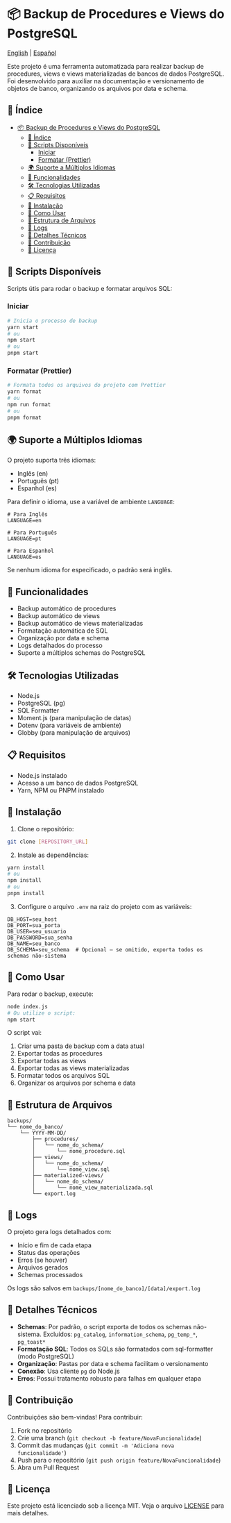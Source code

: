 # 📦 Backup de Procedures e Views do PostgreSQL

[English](README.en.md) | [Español](README.es.md)

Este projeto é uma ferramenta automatizada para realizar backup de procedures, views e views
materializadas de bancos de dados PostgreSQL. Foi desenvolvido para auxiliar na documentação e
versionamento de objetos de banco, organizando os arquivos por data e schema.

## 📑 Índice

- [📦 Backup de Procedures e Views do PostgreSQL](#-backup-de-procedures-e-views-do-postgresql)
  - [📑 Índice](#-índice)
  - [🚀 Scripts Disponíveis](#-scripts-disponíveis)
    - [Iniciar](#iniciar)
    - [Formatar (Prettier)](#formatar-prettier)
  - [🌍 Suporte a Múltiplos Idiomas](#-suporte-a-múltiplos-idiomas)
  - [🚀 Funcionalidades](#-funcionalidades)
  - [🛠️ Tecnologias Utilizadas](#️-tecnologias-utilizadas)
  - [📋 Requisitos](#-requisitos)
  - [🔧 Instalação](#-instalação)
  - [🚀 Como Usar](#-como-usar)
  - [📁 Estrutura de Arquivos](#-estrutura-de-arquivos)
  - [📝 Logs](#-logs)
  - [🧐 Detalhes Técnicos](#-detalhes-técnicos)
  - [🤝 Contribuição](#-contribuição)
  - [📄 Licença](#-licença)

## 🚀 Scripts Disponíveis

Scripts útis para rodar o backup e formatar arquivos SQL:

### Iniciar

```bash
# Inicia o processo de backup
yarn start
# ou
npm start
# ou
pnpm start
```

### Formatar (Prettier)

```bash
# Formata todos os arquivos do projeto com Prettier
yarn format
# ou
npm run format
# ou
pnpm format
```

## 🌍 Suporte a Múltiplos Idiomas

O projeto suporta três idiomas:

- Inglês (en)
- Português (pt)
- Espanhol (es)

Para definir o idioma, use a variável de ambiente `LANGUAGE`:

```env
# Para Inglês
LANGUAGE=en

# Para Português
LANGUAGE=pt

# Para Espanhol
LANGUAGE=es
```

Se nenhum idioma for especificado, o padrão será inglês.

## 🚀 Funcionalidades

- Backup automático de procedures
- Backup automático de views
- Backup automático de views materializadas
- Formatação automática de SQL
- Organização por data e schema
- Logs detalhados do processo
- Suporte a múltiplos schemas do PostgreSQL

## 🛠️ Tecnologias Utilizadas

- Node.js
- PostgreSQL (pg)
- SQL Formatter
- Moment.js (para manipulação de datas)
- Dotenv (para variáveis de ambiente)
- Globby (para manipulação de arquivos)

## 📋 Requisitos

- Node.js instalado
- Acesso a um banco de dados PostgreSQL
- Yarn, NPM ou PNPM instalado

## 🔧 Instalação

1. Clone o repositório:

```bash
git clone [REPOSITORY_URL]
```

2. Instale as dependências:

```bash
yarn install
# ou
npm install
# ou
pnpm install
```

3. Configure o arquivo `.env` na raiz do projeto com as variáveis:

```env
DB_HOST=seu_host
DB_PORT=sua_porta
DB_USER=seu_usuario
DB_PASSWORD=sua_senha
DB_NAME=seu_banco
DB_SCHEMA=seu_schema  # Opcional – se omitido, exporta todos os schemas não-sistema
```

## 🚀 Como Usar

Para rodar o backup, execute:

```bash
node index.js
# Ou utilize o script:
npm start
```

O script vai:

1. Criar uma pasta de backup com a data atual
2. Exportar todas as procedures
3. Exportar todas as views
4. Exportar todas as views materializadas
5. Formatar todos os arquivos SQL
6. Organizar os arquivos por schema e data

## 📁 Estrutura de Arquivos

```
backups/
└── nome_do_banco/
    └── YYYY-MM-DD/
        ├── procedures/
        │   └── nome_do_schema/
        │       └── nome_procedure.sql
        ├── views/
        │   └── nome_do_schema/
        │       └── nome_view.sql
        ├── materialized-views/
        │   └── nome_do_schema/
        │       └── nome_view_materializada.sql
        └── export.log
```

## 📝 Logs

O projeto gera logs detalhados com:

- Início e fim de cada etapa
- Status das operações
- Erros (se houver)
- Arquivos gerados
- Schemas processados

Os logs são salvos em `backups/[nome_do_banco]/[data]/export.log`

## 🧐 Detalhes Técnicos

- **Schemas**: Por padrão, o script exporta de todos os schemas não-sistema. Excluídos:
  `pg_catalog`, `information_schema`, `pg_temp_*`, `pg_toast*`
- **Formatação SQL**: Todos os SQLs são formatados com sql-formatter (modo PostgreSQL)
- **Organização**: Pastas por data e schema facilitam o versionamento
- **Conexão**: Usa cliente `pg` do Node.js
- **Erros**: Possui tratamento robusto para falhas em qualquer etapa

## 🤝 Contribuição

Contribuições são bem-vindas! Para contribuir:

1. Fork no repositório
2. Crie uma branch (`git checkout -b feature/NovaFuncionalidade`)
3. Commit das mudanças (`git commit -m 'Adiciona nova funcionalidade'`)
4. Push para o repositório (`git push origin feature/NovaFuncionalidade`)
5. Abra um Pull Request

## 📄 Licença

Este projeto está licenciado sob a licença MIT. Veja o arquivo [LICENSE](LICENSE) para mais
detalhes.
